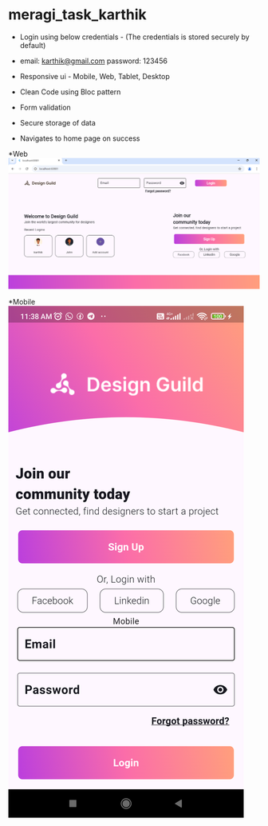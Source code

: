 # meragi_task_karthik
- Login using below credentials - (The credentials is stored securely by default)
* email: karthik@gmail.com password: 123456

* Responsive ui - Mobile, Web, Tablet, Desktop
* Clean Code using Bloc pattern
* Form validation 
* Secure storage of data
* Navigates to home page on success

*Web
![alt text](image.png)

*Mobile
![alt text](image-1.png)
